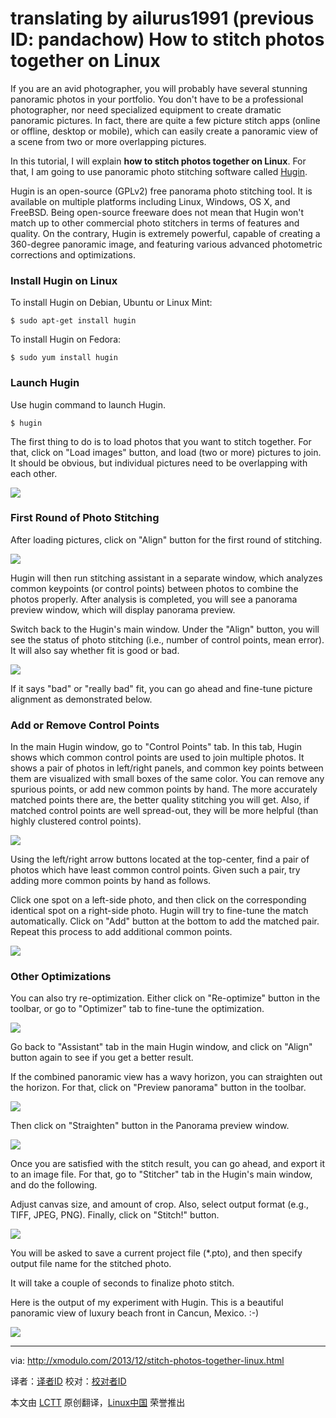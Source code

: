 translating by ailurus1991 (previous ID: pandachow)
How to stitch photos together on Linux
================================================================================
If you are an avid photographer, you will probably have several stunning panoramic photos in your portfolio. You don't have to be a professional photographer, nor need specialized equipment to create dramatic panoramic pictures. In fact, there are quite a few picture stitch apps (online or offline, desktop or mobile), which can easily create a panoramic view of a scene from two or more overlapping pictures.

In this tutorial, I will explain **how to stitch photos together on Linux**. For that, I am going to use panoramic photo stitching software called [Hugin][1].

Hugin is an open-source (GPLv2) free panorama photo stitching tool. It is available on multiple platforms including Linux, Windows, OS X, and FreeBSD. Being open-source freeware does not mean that Hugin won't match up to other commercial photo stitchers in terms of features and quality. On the contrary, Hugin is extremely powerful, capable of creating a 360-degree panoramic image, and featuring various advanced photometric corrections and optimizations.

### Install Hugin on Linux ###

To install Hugin on Debian, Ubuntu or Linux Mint:

    $ sudo apt-get install hugin

To install Hugin on Fedora:

    $ sudo yum install hugin

### Launch Hugin ###

Use hugin command to launch Hugin.

    $ hugin

The first thing to do is to load photos that you want to stitch together. For that, click on "Load images" button, and load (two or more) pictures to join. It should be obvious, but individual pictures need to be overlapping with each other.

[![](http://farm3.staticflickr.com/2884/11230363115_9aaaf5d8e4_z.jpg)][2]

### First Round of Photo Stitching ###

After loading pictures, click on "Align" button for the first round of stitching.

[![](http://farm8.staticflickr.com/7405/11230471403_4aab2dd708_z.jpg)][3]

Hugin will then run stitching assistant in a separate window, which analyzes common keypoints (or control points) between photos to combine the photos properly. After analysis is completed, you will see a panorama preview window, which will display panorama preview.

Switch back to the Hugin's main window. Under the "Align" button, you will see the status of photo stitching (i.e., number of control points, mean error). It will also say whether fit is good or bad.

[![](http://farm3.staticflickr.com/2838/11230471243_c59a6dd6cd_z.jpg)][4]

If it says "bad" or "really bad" fit, you can go ahead and fine-tune picture alignment as demonstrated below.

### Add or Remove Control Points ###

In the main Hugin window, go to "Control Points" tab. In this tab, Hugin shows which common control points are used to join multiple photos. It shows a pair of photos in left/right panels, and common key points between them are visualized with small boxes of the same color. You can remove any spurious points, or add new common points by hand. The more accurately matched points there are, the better quality stitching you will get. Also, if matched control points are well spread-out, they will be more helpful (than highly clustered control points).

[![](http://farm4.staticflickr.com/3706/11230392866_aeee95908d_z.jpg)][5]

Using the left/right arrow buttons located at the top-center, find a pair of photos which have least common control points. Given such a pair, try adding more common points by hand as follows.

Click one spot on a left-side photo, and then click on the corresponding identical spot on a right-side photo. Hugin will try to fine-tune the match automatically. Click on "Add" button at the bottom to add the matched pair. Repeat this process to add additional common points.

[![](http://farm4.staticflickr.com/3790/11230376534_4acfdf09c8_z.jpg)][6]

### Other Optimizations ###

You can also try re-optimization. Either click on "Re-optimize" button in the toolbar, or go to "Optimizer" tab to fine-tune the optimization. 

[![](http://farm4.staticflickr.com/3830/11230470413_05dbb778d0_z.jpg)][5]

Go back to "Assistant" tab in the main Hugin window, and click on "Align" button again to see if you get a better result.

If the combined panoramic view has a wavy horizon, you can straighten out the horizon. For that, click on "Preview panorama" button in the toolbar.

[![](http://farm8.staticflickr.com/7423/11230361845_afbb2e11ea_z.jpg)][6]

Then click on "Straighten" button in the Panorama preview window.

[![](http://farm4.staticflickr.com/3750/11230470463_2b4ef3dedf_z.jpg)][7]

Once you are satisfied with the stitch result, you can go ahead, and export it to an image file. For that, go to "Stitcher" tab in the Hugin's main window, and do the following.

Adjust canvas size, and amount of crop. Also, select output format (e.g., TIFF, JPEG, PNG). Finally, click on "Stitch!" button.

[![](http://farm3.staticflickr.com/2837/11230376234_2e46342a01_z.jpg)][8]

You will be asked to save a current project file (*.pto), and then specify output file name for the stitched photo.

It will take a couple of seconds to finalize photo stitch.

Here is the output of my experiment with Hugin. This is a beautiful panoramic view of luxury beach front in Cancun, Mexico. :-)

[![](http://www.flickr.com/photos/xmodulo/11230423496/)][9]

--------------------------------------------------------------------------------

via: http://xmodulo.com/2013/12/stitch-photos-together-linux.html

译者：[译者ID](https://github.com/译者ID) 校对：[校对者ID](https://github.com/校对者ID)

本文由 [LCTT](https://github.com/LCTT/TranslateProject) 原创翻译，[Linux中国](http://linux.cn/) 荣誉推出

[1]:http://hugin.sourceforge.net/
[2]:http://www.flickr.com/photos/xmodulo/11230363115/
[3]:http://www.flickr.com/photos/xmodulo/11230471403/
[4]:http://www.flickr.com/photos/xmodulo/11230471243/
[5]:http://www.flickr.com/photos/xmodulo/11230392866/
[6]:http://www.flickr.com/photos/xmodulo/11230376534/
[7]:http://www.flickr.com/photos/xmodulo/11230470413/
[8]:http://www.flickr.com/photos/xmodulo/11230361845/
[9]:http://www.flickr.com/photos/xmodulo/11230470463/
[10]:http://www.flickr.com/photos/xmodulo/11230376234/
[11]:http://www.flickr.com/photos/xmodulo/11230423496/
